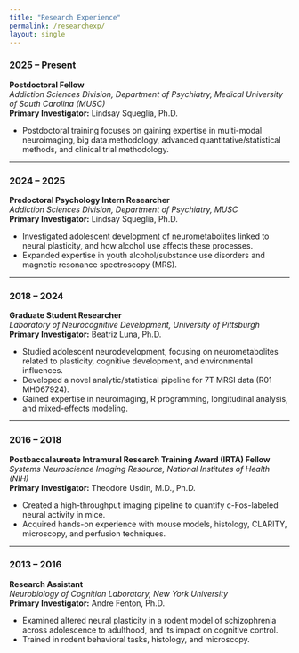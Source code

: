 ```yaml
---
title: "Research Experience"
permalink: /researchexp/
layout: single
---
```


### 2025 – Present  
**Postdoctoral Fellow**  
*Addiction Sciences Division, Department of Psychiatry, Medical University of South Carolina (MUSC)*  
**Primary Investigator:** Lindsay Squeglia, Ph.D.  
- Postdoctoral training focuses on gaining expertise in multi-modal neuroimaging, big data methodology, advanced quantitative/statistical methods, and clinical trial methodology.

---

### 2024 – 2025  
**Predoctoral Psychology Intern Researcher**  
*Addiction Sciences Division, Department of Psychiatry, MUSC*  
**Primary Investigator:** Lindsay Squeglia, Ph.D.  
- Investigated adolescent development of neurometabolites linked to neural plasticity, and how alcohol use affects these processes.  
- Expanded expertise in youth alcohol/substance use disorders and magnetic resonance spectroscopy (MRS).

---

### 2018 – 2024  
**Graduate Student Researcher**  
*Laboratory of Neurocognitive Development, University of Pittsburgh*  
**Primary Investigator:** Beatriz Luna, Ph.D.  
- Studied adolescent neurodevelopment, focusing on neurometabolites related to plasticity, cognitive development, and environmental influences.  
- Developed a novel analytic/statistical pipeline for 7T MRSI data (R01 MH067924).  
- Gained expertise in neuroimaging, R programming, longitudinal analysis, and mixed-effects modeling.

---

### 2016 – 2018  
**Postbaccalaureate Intramural Research Training Award (IRTA) Fellow**  
*Systems Neuroscience Imaging Resource, National Institutes of Health (NIH)*  
**Primary Investigator:** Theodore Usdin, M.D., Ph.D.  
- Created a high-throughput imaging pipeline to quantify c-Fos-labeled neural activity in mice.  
- Acquired hands-on experience with mouse models, histology, CLARITY, microscopy, and perfusion techniques.

---

### 2013 – 2016  
**Research Assistant**  
*Neurobiology of Cognition Laboratory, New York University*  
**Primary Investigator:** Andre Fenton, Ph.D.  
- Examined altered neural plasticity in a rodent model of schizophrenia across adolescence to adulthood, and its impact on cognitive control.  
- Trained in rodent behavioral tasks, histology, and microscopy.
